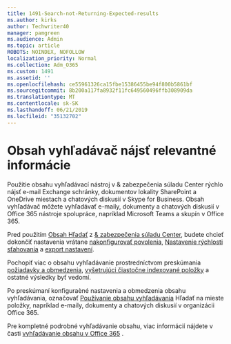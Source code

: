```yaml
---
title: 1491-Search-not-Returning-Expected-results
ms.author: kirks
author: Techwriter40
manager: pamgreen
ms.audience: Admin
ms.topic: article
ROBOTS: NOINDEX, NOFOLLOW
localization_priority: Normal
ms.collection: Adm_O365
ms.custom: 1491
ms.assetid: ''
ms.openlocfilehash: ce55961326ca15fbe15386455be94f800b5861bf
ms.sourcegitcommit: 8b200a117fa8932f11fc649560496ffb308909da
ms.translationtype: MT
ms.contentlocale: sk-SK
ms.lasthandoff: 06/21/2019
ms.locfileid: "35132702"
---
```

# <a name="content-search-tool-to-find-relevant-info"></a>Obsah vyhľadávač nájsť relevantné informácie

Použitie obsahu vyhľadávací nástroj v & zabezpečenia súladu Center rýchlo nájsť e-mail Exchange schránky, dokumentov lokality SharePoint a OneDrive miestach a chatových diskusií v Skype for Business. Obsah vyhľadávač môžete vyhľadávať e-maily, dokumenty a chatových diskusií v Office 365 nástroje spolupráce, napríklad Microsoft Teams a skupín v Office 365.


Pred použitím [Obsah Hľadať](https://sip.protection.office.com/contentsearchbeta?ContentOnly=1) z [& zabezpečenia súladu Center](https://sip.protection.office.com/homepage), budete chcieť dokončiť nastavenia vrátane [nakonfigurovať povolenia](https://docs.microsoft.com/office365/securitycompliance/permissions-filtering-for-content-search), [Nastavenie rýchlosti sťahovania](https://docs.microsoft.com/office365/securitycompliance/increase-download-speeds-when-exporting-ediscovery-results) a [export nastavení](https://docs.microsoft.com/office365/securitycompliance/disable-reports-when-you-export-content-search-results).

Pochopiť viac o obsahu vyhľadávanie prostredníctvom preskúmania [požiadavky a obmedzenia](https://docs.microsoft.com/office365/securitycompliance/limits-for-content-search), [vyšetrujúci čiastočne indexované položky](https://docs.microsoft.com/office365/securitycompliance/investigating-partially-indexed-items-in-ediscovery) a ostatné výsledky byť vedomí.

Po preskúmaní konfiguraèné nastavenia a obmedzenia obsahu vyhľadávania, označovať [Používanie obsahu vyhľadávania</a> Hľadať na mieste položky, napríklad e-maily, dokumenty a chatových diskusií v organizácii Office 365](https://docs.microsoft.com/office365/securitycompliance/content-search).

Pre kompletné podrobné vyhľadávanie obsahu, viac informácií nájdete v časti [vyhľadávanie obsahu v Office 365](https://docs.microsoft.com/office365/securitycompliance/search-for-content) .
